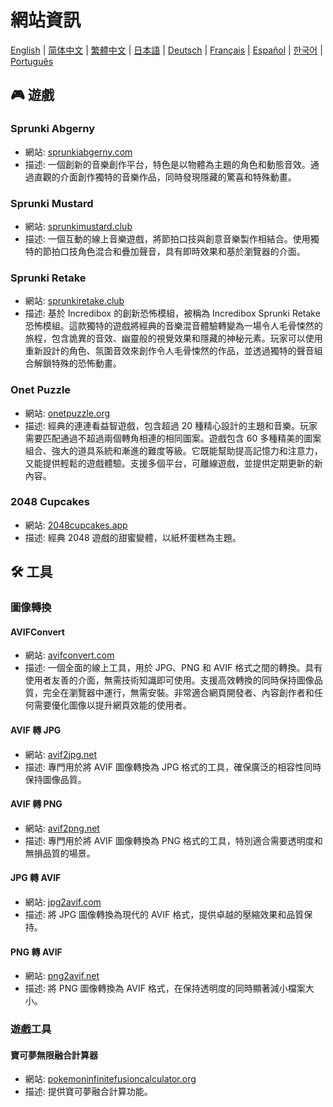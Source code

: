 # 網站資訊

[English](./README.md) | [简体中文](./README_CN.md) | [繁體中文](./README_TW.md) | [日本語](./README_JP.md) | [Deutsch](./README_DE.md) | [Français](./README_FR.md) | [Español](./README_ES.md) | [한국어](./README_KR.md) | [Português](./README_PT.md)

## 🎮 遊戲

### Sprunki Abgerny

- 網站: [sprunkiabgerny.com](https://sprunkiabgerny.com?utm_source=github)
- 描述: 一個創新的音樂創作平台，特色是以物體為主題的角色和動態音效。通過直觀的介面創作獨特的音樂作品，同時發現隱藏的驚喜和特殊動畫。

### Sprunki Mustard

- 網站: [sprunkimustard.club](https://sprunkimustard.club?utm_source=github)
- 描述: 一個互動的線上音樂遊戲，將節拍口技與創意音樂製作相結合。使用獨特的節拍口技角色混合和疊加聲音，具有即時效果和基於瀏覽器的介面。

### Sprunki Retake

- 網站: [sprunkiretake.club](https://sprunkiretake.club?utm_source=github)
- 描述: 基於 Incredibox 的創新恐怖模組，被稱為 Incredibox Sprunki Retake 恐怖模組。這款獨特的遊戲將經典的音樂混音體驗轉變為一場令人毛骨悚然的旅程，包含詭異的音效、幽靈般的視覺效果和隱藏的神秘元素。玩家可以使用重新設計的角色、氛圍音效來創作令人毛骨悚然的作品，並透過獨特的聲音組合解鎖特殊的恐怖動畫。

### Onet Puzzle

- 網站: [onetpuzzle.org](https://onetpuzzle.org?utm_source=github)
- 描述: 經典的連連看益智遊戲，包含超過 20 種精心設計的主題和音樂。玩家需要匹配通過不超過兩個轉角相連的相同圖案。遊戲包含 60 多種精美的圖案組合、強大的道具系統和漸進的難度等級。它既能幫助提高記憶力和注意力，又能提供輕鬆的遊戲體驗。支援多個平台，可離線遊戲，並提供定期更新的新內容。

### 2048 Cupcakes

- 網站: [2048cupcakes.app](https://2048cupcakes.app?utm_source=github)
- 描述: 經典 2048 遊戲的甜蜜變體，以紙杯蛋糕為主題。

## 🛠️ 工具

### 圖像轉換

#### AVIFConvert

- 網站: [avifconvert.com](https://avifconvert.com?utm_source=github)
- 描述: 一個全面的線上工具，用於 JPG、PNG 和 AVIF 格式之間的轉換。具有使用者友善的介面，無需技術知識即可使用。支援高效轉換的同時保持圖像品質，完全在瀏覽器中運行，無需安裝。非常適合網頁開發者、內容創作者和任何需要優化圖像以提升網頁效能的使用者。

#### AVIF 轉 JPG

- 網站: [avif2jpg.net](https://avif2jpg.net?utm_source=github)
- 描述: 專門用於將 AVIF 圖像轉換為 JPG 格式的工具，確保廣泛的相容性同時保持圖像品質。

#### AVIF 轉 PNG

- 網站: [avif2png.net](https://avif2png.net?utm_source=github)
- 描述: 專門用於將 AVIF 圖像轉換為 PNG 格式的工具，特別適合需要透明度和無損品質的場景。

#### JPG 轉 AVIF

- 網站: [jpg2avif.com](https://jpg2avif.com?utm_source=github)
- 描述: 將 JPG 圖像轉換為現代的 AVIF 格式，提供卓越的壓縮效果和品質保持。

#### PNG 轉 AVIF

- 網站: [png2avif.net](https://png2avif.net?utm_source=github)
- 描述: 將 PNG 圖像轉換為 AVIF 格式，在保持透明度的同時顯著減小檔案大小。

### 遊戲工具

#### 寶可夢無限融合計算器

- 網站: [pokemoninfinitefusioncalculator.org](https://pokemoninfinitefusioncalculator.org?utm_source=github)
- 描述: 提供寶可夢融合計算功能。
